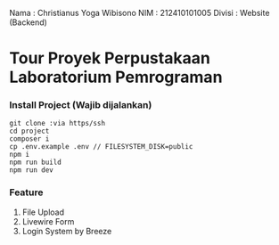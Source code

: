 Nama    : Christianus Yoga Wibisono
NIM     : 212410101005
Divisi  : Website (Backend)

# Tour Proyek Perpustakaan Laboratorium Pemrograman

### Install Project (Wajib dijalankan)
```
git clone :via https/ssh
cd project
composer i
cp .env.example .env // FILESYSTEM_DISK=public
npm i
npm run build
npm run dev
```

### Feature
1. File Upload
2. Livewire Form
3. Login System by Breeze
